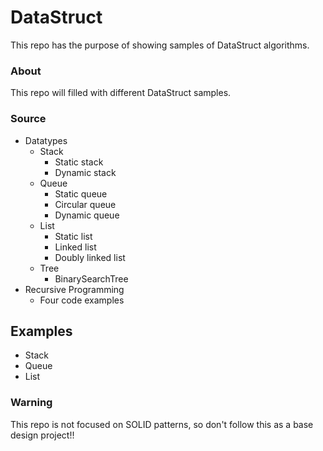 # DataStruct
This repo has the purpose of showing samples of DataStruct algorithms.

### About
This repo will filled with different DataStruct samples.

### Source
- Datatypes
  - Stack
	- Static stack
	- Dynamic stack
  - Queue
	- Static queue
	- Circular queue
	- Dynamic queue
  - List
	- Static list
	- Linked list
	- Doubly linked list
  - Tree
    - BinarySearchTree
- Recursive Programming
  - Four code examples

## Examples
- Stack
- Queue
- List
  
### Warning
This repo is not focused on SOLID patterns, so don't follow this as a base design project!!